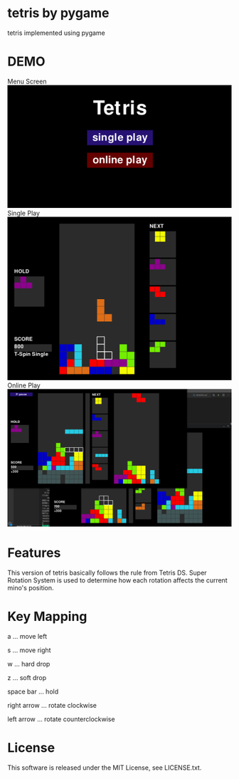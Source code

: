 # tetris by pygame
tetris implemented using pygame

# DEMO
Menu Screen
![Image of Demo Play](https://github.com/froprintoai/tetris/blob/master/menu.png?raw=true)
Single Play
![Image of Demo Play](https://github.com/froprintoai/tetris/blob/master/demo.png?raw=true)
Online Play
![Image of Demo Play](https://github.com/froprintoai/tetris/blob/master/online.png?raw=true)
 
# Features
This version of tetris basically follows the rule from Tetris DS.
Super Rotation System is used to determine how each rotation affects the current mino's position. 
 
 
# Key Mapping

a ... move left

s ... move right

w ... hard drop

z ... soft drop

space bar ... hold

right arrow ... rotate clockwise

left arrow ... rotate counterclockwise
  
# License
This software is released under the MIT License, see LICENSE.txt.
